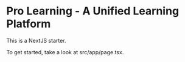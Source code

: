 # Pro Learning - A Unified Learning Platform

This is a NextJS starter.

To get started, take a look at src/app/page.tsx.
